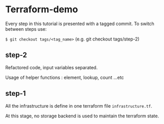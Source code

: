 # Terraform-demo


Every step in this tutorial is presented with a tagged commit. To switch between steps use:

`$ git checkout tags/<tag_name>` (e.g. git checkout tags/step-2)

## step-2

Refactored code, input variables separated.

Usage of helper functions : element, lookup, count ...etc

## step-1

All the infrastructure is define in one terraform file `infrastructure.tf`.

At this stage, no storage backend is used to maintain the terraform state. 

